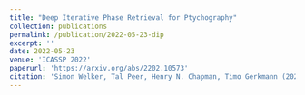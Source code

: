 ```yaml
---
title: "Deep Iterative Phase Retrieval for Ptychography"
collection: publications
permalink: /publication/2022-05-23-dip
excerpt: ''
date: 2022-05-23
venue: 'ICASSP 2022'
paperurl: 'https://arxiv.org/abs/2202.10573'
citation: 'Simon Welker, Tal Peer, Henry N. Chapman, Timo Gerkmann (2022). &quot;Deep Iterative Phase Retrieval for Ptychography.&quot; <i>ICASSP 2022</i>.'
---
```

